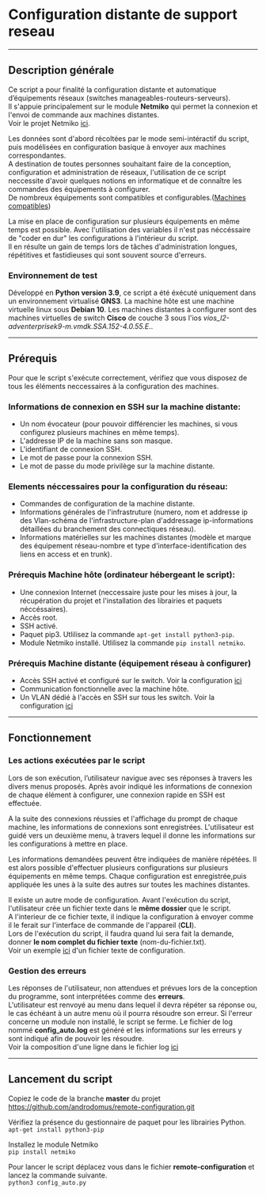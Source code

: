 # Configuration distante de support reseau
-------------------------------------------


## Description générale
Ce script a pour finalité la configuration distante et automatique d’équipements réseaux (switches manageables-routeurs-serveurs).  
Il s'appuie principalement sur le module **Netmiko** qui permet la connexion et l'envoi de commande aux machines distantes.  
Voir le projet Netmiko [ici](https://github.com/ktbyers/netmiko).

Les données sont d'abord récoltées par le mode semi-intéractif du script, puis modélisées en configuration basique à envoyer aux machines correspondantes.  
A destination de toutes personnes souhaitant faire de la conception, configuration et administration de réseaux, l'utilisation de ce script neccessite d'avoir quelques notions en informatique et de connaître les commandes des équipements à configurer.  
De nombreux équipements sont compatibles et configurables.([Machines compatibles](https://github.com/ktbyers/netmiko/blob/develop/PLATFORMS.md))

La mise en place de configuration sur plusieurs équipements en même temps est possible. Avec l'utilisation des variables il n'est pas néccéssaire de "coder en dur" les configurations à l'intérieur du script.  
Il en résulte un gain de temps lors de tâches d'administration longues, répétitives et fastidieuses qui sont souvent source d'erreurs.  

### Environnement de test
Développé en **Python version 3.9**, ce script a été éxécuté uniquement dans un environnement virtualisé **GNS3**. La machine hôte est une machine virtuelle linux sous **Debian 10**. 
Les machines distantes à configurer sont des machines virtuelles de switch **Cisco** de couche 3  sous l'ios *vios_l2-adventerprisek9-m.vmdk.SSA.152-4.0.55.E.*.

--------------------------------------------------------------

## Prérequis

Pour que le script s'exécute correctement, vérifiez que vous disposez de tous les éléments neccessaires à la configuration des machines.

### Informations de connexion en SSH sur la machine distante:  
* Un nom évocateur (pour pouvoir différencier les machines, si vous configurez plusieurs machines en même temps).  
* L'addresse IP de la machine sans son masque.
* L'identifiant de connexion SSH.  
* Le mot de passe pour la connexion SSH.  
* Le mot de passe du mode privilège sur la machine distante.  

### Elements néccessaires pour la configuration du réseau:
* Commandes de configuration de la machine distante.  
* Informations générales de l'infrastruture (numero, nom et addresse ip des Vlan-schéma de l'infrastructure-plan d'addressage ip-informations détaillées du branchement des connectiques réseau).  
* Informations matérielles sur les machines distantes (modèle et marque des équipement réseau-nombre et type d'interface-identification des liens en access et en trunk).  

### Prérequis Machine hôte (ordinateur hébergeant le script):
* Une connexion Internet (neccessaire juste pour les mises à jour, la récupération du projet et l'installation des librairies et paquets néccéssaires).    
* Accès root.  
* SSH activé.  
* Paquet pip3. Utlilisez la commande `apt-get install python3-pip`.
* Module Netmiko installé. Utlilisez la commande `pip install netmiko`. 

### Prérequis Machine distante (équipement réseau à configurer) 
* Accès SSH activé et configuré sur le switch. Voir la configuration [ici](https://github.com/androdomus/remote-configuration/blob/master/Pr%C3%A9requis%20switch.md#exemple-de-configuration-ssh-dun-switch-avant-de-pouvoir-ex%C3%A9cuter-le-script)   
* Communication fonctionnelle avec la machine hôte.  
* Un VLAN dédié à l'accès en SSH sur tous les switch. Voir la configuration [ici](https://github.com/androdomus/remote-configuration/blob/master/Pr%C3%A9requis%20switch.md#exemple-de-configuration-dacc%C3%A8s-vlan-dun-switch-avant-de-pouvoir-ex%C3%A9cuter-le-script)  


----------------------------------------------------------------

## Fonctionnement


### Les actions exécutées par le script
Lors de son exécution, l’utilisateur navigue avec ses réponses à travers les divers menus proposés.
Après avoir indiqué les informations de connexion de chaque élément à configurer, une connexion rapide en SSH est effectuée.

A la suite des connexions réussies et l'affichage du prompt de chaque machine, les informations de connexions sont enregistrées.
L'utilisateur est guidé vers un deuxième menu, à travers lequel il donne les informations sur les configurations à mettre en place.

Les informations demandées peuvent être indiquées de manière répétées. Il est alors possible d'effectuer plusieurs configurations sur plusieurs équipements en même temps.
Chaque configuration est enregistrée,puis appliquée les unes à la suite des autres sur toutes les machines distantes.

Il existe un autre mode de configuration. Avant l'exécution du script, l'utilisateur crée un fichier texte dans le **même dossier** que le script.  
A l'interieur de ce fichier texte, il indique la configuration à envoyer comme il le ferait  sur l'interface de commande de  l'appareil (**CLI**).  
Lors de l'exécution du script, il faudra quand lui sera fait la demande, donner  **le nom complet du fichier texte** (nom-du-fichier.txt).  
Voir un exemple [ici](https://github.com/androdomus/remote-configuration/blob/master/base_config.txt) d'un fichier texte de configuration.

### Gestion des erreurs

Les réponses de l'utilisateur, non attendues et prévues lors de la conception du programme, sont interprétées comme des **erreurs**.  
L'utilisateur est renvoyé au menu dans lequel il devra répéter sa réponse ou, le cas échéant à un autre menu où il pourra résoudre son erreur. 
Si l'erreur concerne un module non installé, le script se ferme.
Le fichier de log nommé **config_auto.log** est généré et les informations sur les erreurs y sont indiqué afin de pouvoir les résoudre.   
Voir la composition d'une ligne dans le fichier log [ici](https://github.com/androdomus/remote-configuration/new/master#fichier-log-g%C3%A9n%C3%A9r%C3%A9-par-le-script)

-----------------------------------------------------------------

## Lancement du script

Copiez le code de la branche **master** du projet https://github.com/androdomus/remote-configuration.git  

Vérifiez la présence du gestionnaire de paquet pour les librairies Python.  
`apt-get install python3-pip`

Installez le module Netmiko  
`pip install netmiko`

Pour lancer le script déplacez vous dans le fichier **remote-configuration** et lancez la commande suivante.  
`python3 config_auto.py`










